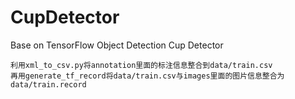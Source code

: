 # CupDetector
Base on TensorFlow Object Detection Cup Detector
```
利用xml_to_csv.py将annotation里面的标注信息整合到data/train.csv
再用generate_tf_record将data/train.csv与images里面的图片信息整合为data/train.record
```
